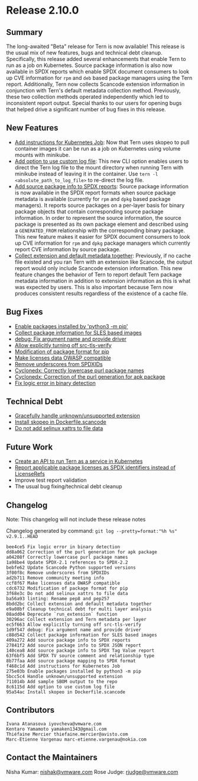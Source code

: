 # Release 2.10.0

## Summary
The long-awaited "Beta" release for Tern is now available! This release is the usual mix of new features, bugs and technical debt cleanup. Specifically, this release added several enhancements that enable Tern to run as a job on Kubernetes. Source package information is also now available in SPDX reports which enable SPDX document consumers to look up CVE information for `rpm` and `deb` based package managers using the Tern report. Additionally, Tern now collects Scancode extension information in conjunction with Tern's default metadata collection method. Previously, these two collection methods operated independently which led to inconsistent report output. Special thanks to our users for opening bugs that helped drive a significant number of bug fixes in this release.

## New Features
* [Add instructions for Kubernetes Job](https://github.com/tern-tools/tern/issues/1111): Now that Tern uses skopeo to pull container images it can be run as a job on Kubernetes using volume mounts with minikube.
* [Add option to use custom log file](https://github.com/tern-tools/tern/issues/1113): This new CLI option enables users to direct the Tern log file to the mount directory when running Tern with minikube instead of leaving it in the container. Use `tern -l <absolute_path_to_log_file>` to re-direct the log file.
* [Add source package info to SPDX reports](https://github.com/tern-tools/tern/issues/1094): Source package information is now available in the SPDX report formats when source package metadata is available (currently for `rpm` and `dpkg` based package managers). It reports source packages on a per-layer basis for binary package objects that contain corresponding source package information. In order to represent the source information, the source package is presented as its own package element and described using a `GENERATED_FROM` relationship with the corresponding binary package. This new feature makes it easier for SPDX document consumers to look up CVE information for `rpm` and `dpkg` package managers which currently report CVE information by source package.
* [Collect extension and default metadata together](https://github.com/tern-tools/tern/issues/1109): Previously, if no cache file existed and you ran Tern with an extension like Scancode, the output report would only include Scancode extension information. This new feature changes the behavior of Tern to report default Tern package metadata information in addition to extension information as this is what was expected by users. This is also important because Tern now produces consistent results regardless of the existence of a cache file. 

## Bug Fixes
* [Enable packages installed by 'python3 -m pip'](https://github.com/tern-tools/tern/issues/1020)
* [Collect package information for SLES based images](https://github.com/tern-tools/tern/issues/1122)
* [debug: Fix argument name and provide driver](https://github.com/tern-tools/tern/issues/1123)
* [Allow explicitly turning off src-tls-verify](https://github.com/tern-tools/tern/issues/1087)
* [Modification of package format for pip](https://github.com/tern-tools/tern/issues/1130)
* [Make licenses data OWASP compatible](https://github.com/tern-tools/tern/issues/1137)
* [Remove underscores from SPDXIDs](https://github.com/tern-tools/tern/issues/1143)
* [Cyclonedx: Correctly lowercase purl package names](https://github.com/tern-tools/tern/issues/1140)
* [Cyclonedx: Correction of the purl generation for apk package](https://github.com/tern-tools/tern/issues/1131)
* [Fix logic error in binary detection](https://github.com/tern-tools/tern/issues/1156)

## Technical Debt
* [Gracefully handle unknown/unsupported extension](https://github.com/tern-tools/tern/issues/827)
* [Install skopeo in Dockerfile.scancode](https://github.com/tern-tools/tern/commit/95a54ac6cf73ccfe2228e40858e783342d4bedee)
* [Do not add selinux xattrs to file data](https://github.com/tern-tools/tern/issues/108)

## Future Work
* [Create an API to run Tern as a service in Kubernetes](https://github.com/tern-tools/tern/issues/1112)
* [Report applicable package licenses as SPDX identifiers instead of LicenseRefs](https://github.com/tern-tools/tern/issues/1147)
* Improve test report validation
* The usual bug fixing/technical debt cleanup

## Changelog
Note: This changelog will not include these release notes

Changelog generated by command: `git log --pretty=format:"%h %s" v2.9.1..HEAD`

```
bee4ce5 Fix logic error in binary detection
dd8a062 Correction of the purl generation for apk package
a04208f Correctly lowercase purl package names
1a98be4 Update SPDX-2.1 references to SPDX-2.2
bebfe62 Update Scancode Python supported versions
3f00f8c Remove underscores from SPDXIDs
ad2b711 Remove community meeting info
ccf8f67 Make licenses data OWASP compatible
cdc6732 Modification of package format for pip
3f68e3c Do not add selinux xattrs to file data
ba56a93 linting: Rename pep8 and pep257
8bdd2bc Collect extension and default metadata together
e9a08bf Cleanup technical debt for multi layer analysis
08add04 Deprecate `run_extension` function
30296ac Collect extension and Tern metadata per layer
ec5f663 Allow explicitly turning off src-tls-verify
1d9f547 debug: Fix argument name and provide driver
c88d542 Collect package information for SLES based images
409a272 Add source package info to SPDX reports
27841f2 Add source package info to SPDX JSON report
140cea8 Add source package info to SPDX Tag Value report
63f6bf5 Add SPDX TV source comment and relationship type
8b77faa Add source package mapping to SPDX format
f468c1d Add instructions for Kubernetes Job
275e03b Enable packages installed by python3 -m pip
5bcc5c4 Handle unknown/unsupported extension
711014b Add sample SBOM output to the repo
8c6115d Add option to use custom log file
95a54ac Install skopeo in Dockerfile.scancode
```

## Contributors
```
Ivana Atanasova iyovcheva@vmware.com
Kentaro Yamamoto yamaken1343@gmail.com
Thiéfaine Mercier thiefaine.mercier@avisto.com
Marc-Etienne Vargenau marc-etienne.vargenau@nokia.com
```

## Contact the Maintainers

Nisha Kumar: nishak@vmware.com
Rose Judge: rjudge@vmware.com


